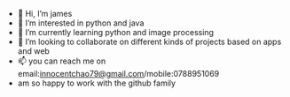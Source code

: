 - 👋 Hi, I’m james
- 👀 I’m interested in python and java
- 🌱 I’m currently learning python and image processing
- 💞️ I’m looking to collaborate on different kinds of projects based on apps and web
- 📫 you can reach me on email:innocentchao79@gmail.com/mobile:0788951069
- am so happy to work with the github family

<!---
jameschao79/jameschao79 is a ✨ special ✨ repository because its `README.md` (this file) appears on your GitHub profile.
You can click the Preview link to take a look at your changes.
--->
